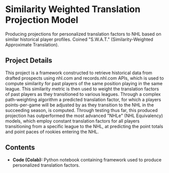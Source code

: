 # Similarity Weighted Translation Projection Model
Producing projections for personalized translation factors to NHL based on similar historical player profiles. Coined "S.W.A.T." (Similarity-Weighted Approximate Translation).

## Project Details
This project is a framework constructed to retrieve historical data from drafted prospects using nhl.com and records.nhl.com APIs, which is used to compute similarity for past players of the same position playing in the same league. This similarity metric is then used to weight the translation factors of past players as they transitioned to various leagues. Through a complex path-weighting algorithm a predicted translation factor, for which a players points-per-game will be adjusted by as they transition to the NHL in the succeeding season, is computed. Through testing thus far, this produced projection has outperformed the most advanced "NHLe" (NHL Equivalency) models, which employ constant translation factors for all players transitioning from a specific league to the NHL, at predicting the point totals and point paces of rookies entering the NHL.

## Contents
- **Code (Colab):** Python notebook containing framework used to produce personalized translation factors.
